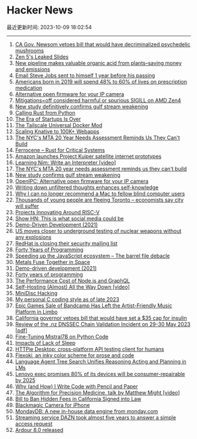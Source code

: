 # Hacker News

最近更新时间: 2023-10-09 18:02:54

--- 
1. [CA Gov. Newsom vetoes bill that would have decriminalized psychedelic mushrooms](https://abcnews.go.com/US/wireStory/california-gov-gavin-newsom-vetoes-bill-decriminalized-psychedelic-103810533) 
2. [Zen 5's Leaked Slides](https://chipsandcheese.com/2023/10/08/zen-5s-leaked-slides/) 
3. [New pipeline makes valuable organic acid from plants–saving money and emissions](https://phys.org/news/2023-10-pipeline-valuable-acid-plantssaving-money.html) 
4. [Email Steve Jobs sent to himself 1 year before his passing](https://officechai.com/stories/steve-jobs-email-to-self/) 
5. [Americans born in 2019 will spend 48% to 60% of lives on prescription medication](https://read.dukeupress.edu/demography/article/60/5/1549/382305/Life-Course-Patterns-of-Prescription-Drug-Use-in) 
6. [Alternative open firmware for your IP camera](https://github.com/OpenIPC) 
7. [Mitigations=off considered harmful or spurious SIGILL on AMD Zen4](https://forum.level1techs.com/t/mitigations-off-considered-harmful-or-spurious-sigill-on-amd-zen4/202049) 
8. [New study definitively confirms gulf stream weakening](https://phys.org/news/2023-09-definitively-gulf-stream-weakening.html) 
9. [Calling Rust from Python](https://blog.frankel.ch/rust-from-python/) 
10. [The Era of Startups Is Over](https://acecreamu.substack.com/p/hard-time-for-startups) 
11. [The Tailscale Universal Docker Mod](https://tailscale.dev/blog/docker-mod-tailscale) 
12. [Scaling Knative to 100K+ Webapps](https://render.com/blog/knative) 
13. [The NYC's MTA 20 Year Needs Assessment Reminds Us They Can't Build](https://pedestrianobservations.com/2023/10/06/the-mta-20-year-needs-assessment-reminds-us-they-cant-build/) 
14. [Ferrocene – Rust for Critical Systems](https://ferrous-systems.com/ferrocene/) 
15. [Amazon launches Project Kuiper satellite internet prototypes](https://www.cnbc.com/2023/10/06/amazon-launch-project-kuiper-satellite-internet-prototypes.html) 
16. [Learning Nim: Write an Interpreter [video]](https://www.youtube.com/watch?v=48CsjEFzyXQ) 
17. [The NYC's MTA 20 year needs assessment reminds us they can't build](https://pedestrianobservations.com/2023/10/06/the-mta-20-year-needs-assessment-reminds-us-they-cant-build/) 
18. [New study confirms gulf stream weakening](https://phys.org/news/2023-09-definitively-gulf-stream-weakening.html) 
19. [OpenIPC: Alternative open firmware for your IP camera](https://github.com/OpenIPC) 
20. [Writing down unfiltered thoughts enhances self-knowledge](https://www.scientificamerican.com/article/know-yourself-better-by-writing-what-pops-into-your-head/) 
21. [Why I can no longer recommend a Mac to fellow blind computer users](https://www.applevis.com/blog/we-deserve-better-apple-why-i-can-no-longer-recommend-mac-fellow-blind-computer-users) 
22. [Thousands of young people are fleeing Toronto – economists say city will suffer](https://www.thestar.com/business/thousands-of-young-people-are-fleeing-toronto-economists-say-the-city-will-suffer-because-of/article_1bd938b4-246d-5b24-b0ac-20960d216f30.html) 
23. [Projects Innovating Around RISC-V](https://thechipletter.substack.com/p/seven-projects-innovating-around) 
24. [Show HN: This is what social media could be](https://bloom.tendtoyourgarden.xyz/) 
25. [Demo-Driven Development (2021)](https://www.rubick.com/demo-driven-development/) 
26. [US moves closer to underground testing of nuclear weapons without any explosions](https://qz.com/us-moves-closer-to-underground-testing-of-nuclear-weapo-1850904934) 
27. [RedHat is closing their security mailing list](https://listman.redhat.com/archives/rhsa-announce/2023-October/012854.html) 
28. [Forty Years of Programming](https://fabiensanglard.net/40/index.html) 
29. [Speeding up the JavaScript ecosystem – The barrel file debacle](https://marvinh.dev/blog/speeding-up-javascript-ecosystem-part-7/) 
30. [Metals Fuse Together in Space](https://www.spacecentre.nz/resources/facts/physics/metals-fuse.html) 
31. [Demo-driven development (2021)](https://www.rubick.com/demo-driven-development/) 
32. [Forty years of programming](https://fabiensanglard.net/40/index.html) 
33. [The Performance Cost of Node.js and GraphQL](https://www.softwareatscale.dev/p/the-hidden-performance-cost-of-nodejs) 
34. [Self-Hosting (Almost) All the Way Down [video]](https://archive.fosdem.org/2023/schedule/event/rv_selfhosting_all_the_way_down/) 
35. [MiniDisc Hacking](https://www.sharoma.com/minidisc/hacking.htm) 
36. [My personal C coding style as of late 2023](https://nullprogram.com/blog/2023/10/08/) 
37. [Epic Games Sale of Bandcamp Has Left the Artist-Friendly Music Platform in Limbo](https://www.wired.com/story/epic-games-sale-bandcamp-music-platform-limbo/) 
38. [California governor vetoes bill that would have set a $35 cap for insulin](https://www.theguardian.com/us-news/2023/oct/08/gavin-newsom-california-insulin-bill-35-dollar-cap) 
39. [Review of the .nz DNSSEC Chain Validation Incident on 29-30 May 2023 [pdf]](https://internetnz.nz/assets/Archives/External-report-on-nz-DNSSEC-chain-validation-incident-on-May-2023.pdf) 
40. [Fine-Tuning Mistral7B on Python Code](https://wandb.ai/byyoung3/ml-news/reports/Fine-Tuning-Mistral7B-on-Python-Code-With-A-Single-GPU---Vmlldzo1NTg0NzY5) 
41. [Impacts of Lack of Sleep](https://belkarx.github.io/posts/finished/Impacts%20Of%20Lack%20Of%20Sleep.html) 
42. [HTTPie Desktop: cross-platform API testing client for humans](https://github.com/httpie/desktop) 
43. [Flexoki, an inky color scheme for prose and code](https://stephango.com/flexoki) 
44. [Language Agent Tree Search Unifies Reasoning Acting and Planning in LMs](https://arxiv.org/abs/2310.04406) 
45. [Lenovo exec promises 80% of its devices will be consumer-repairable by 2025](https://www.theverge.com/2023/10/6/23884108/lenovo-consumer-repair-pcs-serviceability-framework) 
46. [Why (and How) I Write Code with Pencil and Paper](https://css-tricks.com/why-and-how-i-write-code-with-pencil-and-paper/) 
47. [The Algorithm for Precision Medicine, talk by Matthew Might [video]](https://www.youtube.com/watch?v=tRt1Rxru3T0#t=7h29m55s) 
48. [Bill to Ban Hidden Fees in California Signed into Law](https://oag.ca.gov/news/press-releases/attorney-general-bonta%E2%80%99s-sponsored-bill-ban-hidden-fees-california-signed-law) 
49. [Blackmagic Camera for iPhone](https://www.blackmagicdesign.com/products/blackmagiccamera) 
50. [MondayDB: A new in-house data engine from monday.com](https://medium.com/@liranbrimer/nice-to-meet-you-mondaydb-architecture-6d201b41e660) 
51. [Streaming service DAZN took almost five years to answer a simple access request](https://noyb.eu/en/streaming-service-dazn-took-almost-five-years-answer-simple-access-request) 
52. [Ardour 8.0 released](https://ardour.org/whatsnew.html#) 
